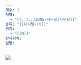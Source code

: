 ```yaml
---
갯수: 1
지역:
  - "[[../../ZONE/사무실|사무실]]"
종류: "[[디지털기기]]"
위치:
  - "[[N]]"
상세위치: 
설명:
---
```


![](http://192.168.50.22/devices/250322_IMG_0064.jpg)
